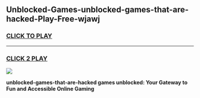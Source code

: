 
## Unblocked-Games-unblocked-games-that-are-hacked-Play-Free-wjawj
<h3>
<a href="https://premium76.site?title=unblocked-games-that-are-hacked&ref=19M">CLICK TO PLAY</a></h3>
<hr>

<h3>
<a href="https://premium76.site?title=unblocked-games-that-are-hacked&ref=19M">CLICK 2 PLAY</a>
  
</h3>

<a href="https://premium76.site?title=unblocked-games-that-are-hacked&ref=19M"><img src="https://clearcache.store/games.png"></a>


**unblocked-games-that-are-hacked games unblocked: Your Gateway to Fun and Accessible Online Gaming**
